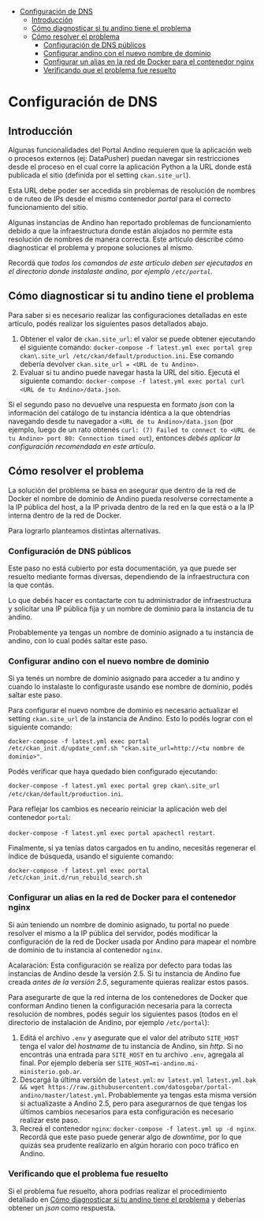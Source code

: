 <!-- START doctoc generated TOC please keep comment here to allow auto update -->
<!-- DON'T EDIT THIS SECTION, INSTEAD RE-RUN doctoc TO UPDATE -->


- [Configuración de DNS](#configuraci%C3%B3n-de-dns)
    - [Introducción](#introducci%C3%B3n)
    - [Cómo diagnosticar si tu andino tiene el problema](#c%C3%B3mo-diagnosticar-si-tu-andino-tiene-el-problema)
    - [Cómo resolver el problema](#c%C3%B3mo-resolver-el-problema)
        - [Configuración de DNS públicos](#configuraci%C3%B3n-de-dns-p%C3%BAblicos)
        - [Configurar andino con el nuevo nombre de dominio](#configurar-andino-con-el-nuevo-nombre-de-dominio)
        - [Configurar un alias en la red de Docker para el contenedor nginx](#configurar-un-alias-en-la-red-de-docker-para-el-contenedor-nginx)
        - [Verificando que el problema fue resuelto](#verificando-que-el-problema-fue-resuelto)

<!-- END doctoc generated TOC please keep comment here to allow auto update -->

# Configuración de DNS

## Introducción

Algunas funcionalidades del Portal Andino requieren que la aplicación web o procesos externos (ej: DataPusher) puedan navegar sin restricciones desde el proceso en el cual corre la aplicación Python a la URL donde está publicada el sitio (definida por el setting `ckan.site_url`).

Esta URL debe poder ser accedida sin problemas de resolución de nombres o de ruteo de IPs desde el mismo contenedor _portal_ para el correcto funcionamiento del sitio.

Algunas instancias de Andino han reportado problemas de funcionamiento debido a que la infraestructura donde están alojados no permite esta resolución de nombres de manera correcta. Este artículo describe cómo diagnosticar el problema y propone soluciones al mismo.

Recordá que _todos los comandos de este artículo deben ser ejecutados en el directorio donde instalaste andino, por ejemplo `/etc/portal`._


## Cómo diagnosticar si tu andino tiene el problema

Para saber si es necesario realizar las configuraciones detalladas en este artículo, podés realizar los siguientes pasos detallados abajo.

1. Obtener el valor de `ckan.site_url`: el valor se puede obtener ejecutando el siguiente comando: `docker-compose -f latest.yml exec portal grep ckan\.site_url /etc/ckan/default/production.ini`. Ese comando debería devolver `ckan.site_url = <URL de tu Andino>`.
2. Evaluar si tu andino puede navegar hasta la URL del sitio. Ejecutá el siguiente comando: `docker-compose -f latest.yml exec portal curl <URL de tu Andino>/data.json`.

Si el segundo paso no devuelve una respuesta en formato _json_ con la información del catálogo de tu instancia idéntica a la que obtendrías navegando desde tu navegador a `<URL de tu Andino>/data.json` (por ejemplo, luego de un rato obtenés `curl: (7) Failed to connect to <URL de tu Andino> port 80: Connection timed out`), entonces _debés aplicar la configuración recomendada en este artículo_.

## Cómo resolver el problema

La solución del problema se basa en asegurar que dentro de la red de Docker el nombre de dominio de Andino pueda resolverse correctamente a la IP pública del host, a la IP privada dentro de la red en la que está o a la IP interna dentro de la red de Docker.

Para lograrlo planteamos distintas alternativas.

### Configuración de DNS públicos

Este paso no está cubierto por esta documentación, ya que puede ser resuelto mediante formas diversas, dependiendo de la infraestructura con la que contás.

Lo que debés hacer es contactarte con tu administrador de infraestructura y solicitar una IP pública fija y un nombre de dominio para la instancia de tu andino.

Probablemente ya tengas un nombre de dominio asignado a tu instancia de andino, con lo cual podés saltar este paso.

### Configurar andino con el nuevo nombre de dominio

Si ya tenés un nombre de dominio asignado para acceder a tu andino y cuando lo instalaste lo configuraste usando ese nombre de dominio, podés saltar este paso.

Para configurar el nuevo nombre de dominio es necesario actualizar el setting `ckan.site_url` de la instancia de Andino. Esto lo podés lograr con el siguiente comando:

`docker-compose -f latest.yml exec portal /etc/ckan_init.d/update_conf.sh "ckan.site_url=http://<tu nombre de dominio>"`.

Podés verificar que haya quedado bien configurado ejecutando:

`docker-compose -f latest.yml exec portal grep ckan\.site_url /etc/ckan/default/production.ini`.

Para reflejar los cambios es neceario reiniciar la aplicación web del contenedor `portal`:

`docker-compose -f latest.yml exec portal apachectl restart`.

Finalmente, si ya tenías datos cargados en tu andino, necesitás regenerar el índice de búsqueda, usando el siguiente comando:

`docker-compose -f latest.yml exec portal /etc/ckan_init.d/run_rebuild_search.sh`

### Configurar un alias en la red de Docker para el contenedor nginx

Si aún teniendo un nombre de dominio asignado, tu portal no puede resolver el mismo a la IP pública del servidor, podés modificar la configuración de la red de Docker usada por Andino para mapear el nombre de dominio de tu instancia al contenedor `nginx`.

Acalaración: Esta configuración se realiza por defecto para todas las instancias de Andino desde la versión 2.5. Si tu instancia de Andino fue creada *antes de la versión 2.5*, seguramente quieras realizar estos pasos.

Para asegurarte de que la red interna de los contenedores de Docker que conforman Andino tienen la configuración necesaria para la correcta resolución de nombres, podés seguir los siguientes pasos (todos en el directorio de instalación de Andino, por ejemplo `/etc/portal`):

1. Editá el archivo `.env` y asegurate que el valor del atributo `SITE_HOST` tenga el valor del _hostname_ de tu instancia de Andino, sin _http_. Si no encontrás una entrada para `SITE_HOST` en tu archivo `.env`, agregala al final. Por ejemplo debería ser `SITE_HOST=mi-andino.mi-ministerio.gob.ar`.
1. Descargá la última versión de `latest.yml`: `mv latest.yml latest.yml.bak && wget https://raw.githubusercontent.com/datosgobar/portal-andino/master/latest.yml`. Probablemente ya tengas esta misma versión si actualizaste a Andino 2.5, pero para asegurarnos de que tengas los últimos cambios necesarios para esta configuración es necesario realizar este paso.
2. Recreá el contenedor `nginx`: `docker-compose -f latest.yml up -d nginx`. Recordá que este paso puede generar algo de _downtime_, por lo que quizás sea prudente realizarlo en algún horario con poco tráfico en Andino.

### Verificando que el problema fue resuelto

Si el problema fue resuelto, ahora podrías realizar el procedimiento detallado en [Cómo diagnosticar si tu andino tiene el problema](#c%C3%B3mo-diagnosticar-si-tu-andino-tiene-el-problema) y deberías obtener un _json_ como respuesta.
